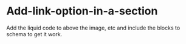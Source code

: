 # Add-link-option-in-a-section
Add the liquid code to above the image, etc
and include the blocks to schema to get it work.
